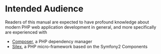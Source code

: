 # Intended Audience

Readers of this manual are expected to have profound knowledge about modern PHP web application development in general, and more specifically are experienced with

* [Composer](https://getcomposer.org), a PHP dependency manager
* [Silex](http://silex.sensiolabs.org), a PHP micro-framework based on the Symfony2 Components